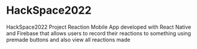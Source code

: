# HackSpace2022


HackSpace2022 Project
Reaction Mobile App developed with React Native and Firebase that allows users to record their reactions to something using premade buttons and also view all reactions made
